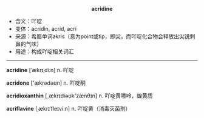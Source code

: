
**<center>acridine</center>**

- <span class="definition">含义：吖啶</span>
- <span class="definition">变体：acridin, acrid, acri</span>
- <span class="definition">来源：希腊单词akris（意为point或tip，即尖。而吖啶化合物会释放出尖锐刺鼻的气味）</span>
- <span class="definition">用途：构成吖啶相关词汇</span>

---

<span class="vocabulary">**acridine**</span> [ˈækrɪˌdiːn] n. 吖啶

<span class="vocabulary">**acridone**</span> ['ækrədəʊn] n. 吖啶酮

<span class="vocabulary">**acridioxanthin**</span> [ˏækrɪdiəʊk'zænθɪn] n. 吖啶黄嘌呤，蝗黄质

<span class="vocabulary">**acriflavine**</span> [ˌækrɪˈfleɪvi:n] n. 吖啶黄（消毒灭菌剂）
